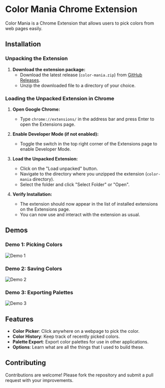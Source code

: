 # Color Mania Chrome Extension

Color Mania is a Chrome Extension that allows users to pick colors from web pages easily.

## Installation

### Unpacking the Extension

1. **Download the extension package:**
   - Download the latest release (`color-mania.zip`) from [GitHub Releases](https://github.com/mrpeace07/color-mania/releases).
   - Unzip the downloaded file to a directory of your choice.

### Loading the Unpacked Extension in Chrome

1. **Open Google Chrome:**
   - Type `chrome://extensions/` in the address bar and press Enter to open the Extensions page.

2. **Enable Developer Mode (if not enabled):**
   - Toggle the switch in the top right corner of the Extensions page to enable Developer Mode.

3. **Load the Unpacked Extension:**
   - Click on the "Load unpacked" button.
   - Navigate to the directory where you unzipped the extension (`color-mania` directory).
   - Select the folder and click "Select Folder" or "Open".

4. **Verify Installation:**
   - The extension should now appear in the list of installed extensions on the Extensions page.
   - You can now use and interact with the extension as usual.

## Demos

### Demo 1: Picking Colors

![Demo 1](demo/demo1.gif)

### Demo 2: Saving Colors

![Demo 2](demo/demo2.gif)

### Demo 3: Exporting Palettes

![Demo 3](demo/demo3.gif)

## Features

- **Color Picker**: Click anywhere on a webpage to pick the color.
- **Color History**: Keep track of recently picked colors.
- **Palette Export**: Export color palettes for use in other applications.
- **Options**: Learn what are all the things that I used to build these.

## Contributing

Contributions are welcome! Please fork the repository and submit a pull request with your improvements.


